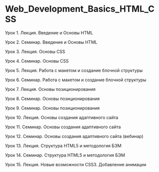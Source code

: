 # Web_Development_Basics_HTML_CSS

Урок 1. Лекция. Введение и Основы HTML

Урок 2. Семинар. Введение и Основы HTML

Урок 3. Лекция. Основы CSS

Урок 4. Семинар. Основы CSS

Урок 5. Лекция. Работа с макетом и cоздание блочной структуры

Урок 6. Семинар. Работа с макетом и cоздание блочной структуры

Урок 7. Лекция. Основы позиционирования

Урок 8. Семинар. Основы позиционирования

Урок 9. Семинар. Основы позиционирования

Урок 10. Лекция. Основы создания адаптивного сайта

Урок 11. Семинар. Основы создания адаптивного сайта

Урок 12. Семинар. Основы создания адаптивного сайта (вебинар)

Урок 13. Лекция. Структура HTML5 и методология БЭМ

Урок 14. Семинар. Структура HTML5 и методология БЭМ

Урок 15. Лекция. Новые возможности CSS3. Добавление анимации
